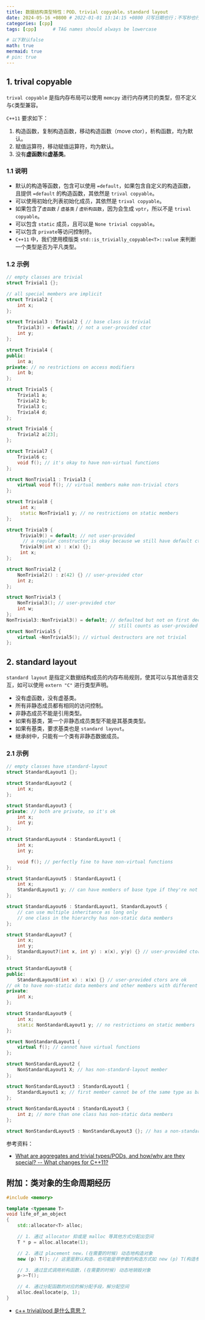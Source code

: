 ```yaml
---
title: 数据结构类型特性：POD、trivial copyable，standard layout
date: 2024-05-16 +0800 # 2022-01-01 13:14:15 +0800 只写日期也行；不写秒也行；这样也行 2022-03-09T00:55:42+08:00
categories: [cpp]
tags: [cpp]      # TAG names should always be lowercase

# 以下默认false
math: true
mermaid: true
# pin: true
---
```


## 1. trival copyable ##

`trival copyable` 是指内存布局可以使用 `memcpy` 进行内存拷贝的类型，但不定义与`C`类型兼容。

`C++11` 要求如下：

1. 构造函数，复制构造函数，移动构造函数（move ctor），析构函数，均为默认。
2. 赋值运算符，移动赋值运算符，均为默认。
3. 没有**虚函数**和**虚基类**。

### 1.1 说明 ###

* 默认的构造等函数，包含可以使用 `=default`，如果包含自定义的构造函数，且提供 `=default` 的构造函数，其依然是 `trival copyable`。
* 可以使用初始化列表初始化成员，其依然是 `trival copyable`。
* 如果包含了`虚函数` / `虚基类` / `虚析构函数`，因为会生成 `vptr`，所以不是 `trival copyable`。
* 可以包含 `static` 成员，且可以是 `None trivial copyable`。
* 可以包含 `private`等访问控制符。
* `C++11` 中，我们使用模版类 `std::is_trivially_copyable<T>::value` 来判断一个类型是否为平凡类型。

### 1.2 示例 ###

```cpp
// empty classes are trivial
struct Trivial1 {};

// all special members are implicit
struct Trivial2 {
    int x;
};

struct Trivial3 : Trivial2 { // base class is trivial
    Trivial3() = default; // not a user-provided ctor
    int y;
};

struct Trivial4 {
public:
    int a;
private: // no restrictions on access modifiers
    int b;
};

struct Trivial5 {
    Trivial1 a;
    Trivial2 b;
    Trivial3 c;
    Trivial4 d;
};

struct Trivial6 {
    Trivial2 a[23];
};

struct Trivial7 {
    Trivial6 c;
    void f(); // it's okay to have non-virtual functions
};

struct NonTrivial1 : Trivial3 {
    virtual void f(); // virtual members make non-trivial ctors
};

struct Trivial8 {
     int x;
     static NonTrivial1 y; // no restrictions on static members
};

struct Trivial9 {
     Trivial9() = default; // not user-provided
      // a regular constructor is okay because we still have default ctor
     Trivial9(int x) : x(x) {};
     int x;
};
```

```cpp
struct NonTrivial2 {
    NonTrivial2() : z(42) {} // user-provided ctor
    int z;
};

struct NonTrivial3 {
    NonTrivial3(); // user-provided ctor
    int w;
};
NonTrivial3::NonTrivial3() = default; // defaulted but not on first declaration
                                      // still counts as user-provided
struct NonTrivial5 {
    virtual ~NonTrivial5(); // virtual destructors are not trivial
};
```

## 2. standard layout ##

`standard layout` 是指定义数据结构成员的内存布局规则，使其可以与其他语言交互，如可以使用 `extern "C"` 进行类型声明。

* 没有虚函数，没有虚基类。
* 所有非静态成员都有相同的访问控制。
* 非静态成员不能是引用类型。
* 如果有基类，第一个非静态成员类型不能是其基类类型。
* 如果有基类，要求基类也是 `standard layout`。
* 继承树中，只能有一个类有非静态数据成员。

### 2.1 示例 ###

```cpp
// empty classes have standard-layout
struct StandardLayout1 {};

struct StandardLayout2 {
    int x;
};

struct StandardLayout3 {
private: // both are private, so it's ok
    int x;
    int y;
};

struct StandardLayout4 : StandardLayout1 {
    int x;
    int y;

    void f(); // perfectly fine to have non-virtual functions
};

struct StandardLayout5 : StandardLayout1 {
    int x;
    StandardLayout1 y; // can have members of base type if they're not the first
};

struct StandardLayout6 : StandardLayout1, StandardLayout5 {
    // can use multiple inheritance as long only
    // one class in the hierarchy has non-static data members
};

struct StandardLayout7 {
    int x;
    int y;
    StandardLayout7(int x, int y) : x(x), y(y) {} // user-provided ctors are ok
};

struct StandardLayout8 {
public:
    StandardLayout8(int x) : x(x) {} // user-provided ctors are ok
// ok to have non-static data members and other members with different access
private:
    int x;
};

struct StandardLayout9 {
    int x;
    static NonStandardLayout1 y; // no restrictions on static members
};

struct NonStandardLayout1 {
    virtual f(); // cannot have virtual functions
};

struct NonStandardLayout2 {
    NonStandardLayout1 X; // has non-standard-layout member
};

struct NonStandardLayout3 : StandardLayout1 {
    StandardLayout1 x; // first member cannot be of the same type as base
};

struct NonStandardLayout4 : StandardLayout3 {
    int z; // more than one class has non-static data members
};

struct NonStandardLayout5 : NonStandardLayout3 {}; // has a non-standard-layout base class
```

参考资料：

* [What are aggregates and trivial types/PODs, and how/why are they special? -- What changes for C++11?](https://stackoverflow.com/questions/4178175/what-are-aggregates-and-trivial-types-pods-and-how-why-are-they-special/7189821#7189821)

## 附加：类对象的生命周期经历 ##

```cpp
#include <memory>

template <typename T>
void life_of_an_object
{
    std::allocator<T> alloc;

    // 1. 通过 allocator 抑或是 malloc 等其他方式分配出空间
    T * p = alloc.allocate(1);

    // 2. 通过 placement new，(在需要的时候) 动态地构造对象
    new (p) T(); // 这里是默认构造，也可能是带参数的构造方式如 new (p) T(构造参数...);

    // 3. 通过显式调用析构函数，(在需要的时候) 动态地销毁对象
    p->~T();

    // 4. 通过分配函数的对应的解分配手段，解分配空间
    alloc.deallocate(p, 1);
}
```

- [c++ trivial/pod 是什么意思？](https://www.zhihu.com/question/472942396)
